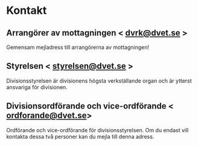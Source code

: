 # Kontakt
## Arrangörer av mottagningen < [dvrk@dvet.se](mailto:dvrk@dvet.se) >

Gemensam mejladress till arrangörerna av mottagningen!

## Styrelsen < [styrelsen@dvet.se](styrelsen@dvet.se) >
Divisionsstyrelsen är divisionens högsta verkställande organ och är ytterst ansvariga för divisionen.

## Divisionsordförande och vice-ordförande < [ordforande@dvet.se](ordforande@dvet.se )>
Ordförande och vice-ordförande för divisionsstyrelsen. Om du endast vill kontakta dessa två personer kan du mejla till denna adress.
